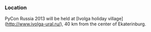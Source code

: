 ### Location

PyCon Russia 2013 will be held at [Ivolga holiday village] (http://www.ivolga-ural.ru/), 40 km from the center of Ekaterinburg.
